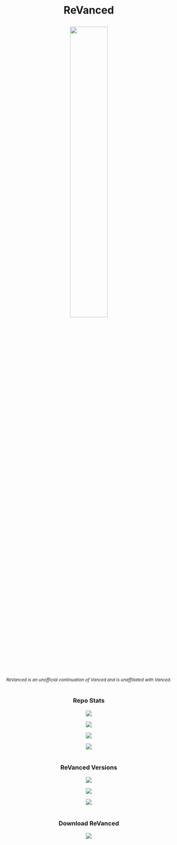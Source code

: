 # <p align="center"> ReVanced </p>

<p align="center">
<img src="https://is.gd/3We1to" style="width: 45%">
</p>

<p align="center">
<sub>
<i>
ReVanced is an unofficial continuation of Vanced and is unaffiliated with Vanced.
</i>
</sub>
</p>

#

### <p align="center"> Repo Stats </p>

<p align="center">
<img src="https://is.gd/3nm2yq">
</p>

<p align="center">
<img src="https://is.gd/vvohGP">
</p>

<p align="center">
<img src="https://is.gd/z310g9">
</p>

<p align="center">
<img src="https://is.gd/h8qCRh">
</p>

#

### <p align="center"> ReVanced Versions </p>

<p align="center">
<img src="https://is.gd/yEgnzO">
</p>

<p align="center">
<img src="https://is.gd/KxC7mV">
</p>

<p align="center">
<img src="https://is.gd/wH7KH6">
</p>

#

### <p align="center"> Download ReVanced </p>

<p align="center">
<a href="https://is.gd/bUmROS">
<img src="https://is.gd/NAHMQj">
</a>
</p>
